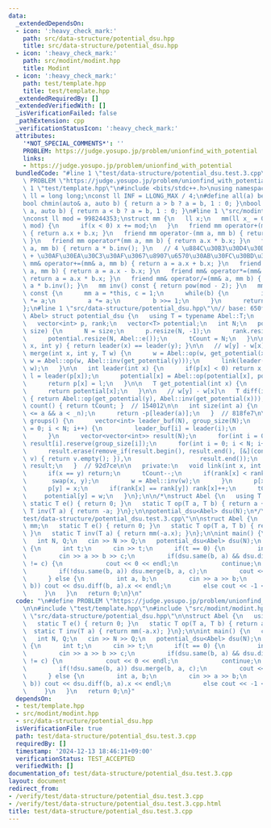 ```yaml
---
data:
  _extendedDependsOn:
  - icon: ':heavy_check_mark:'
    path: src/data-structure/potential_dsu.hpp
    title: src/data-structure/potential_dsu.hpp
  - icon: ':heavy_check_mark:'
    path: src/modint/modint.hpp
    title: Modint
  - icon: ':heavy_check_mark:'
    path: test/template.hpp
    title: test/template.hpp
  _extendedRequiredBy: []
  _extendedVerifiedWith: []
  _isVerificationFailed: false
  _pathExtension: cpp
  _verificationStatusIcon: ':heavy_check_mark:'
  attributes:
    '*NOT_SPECIAL_COMMENTS*': ''
    PROBLEM: https://judge.yosupo.jp/problem/unionfind_with_potential
    links:
    - https://judge.yosupo.jp/problem/unionfind_with_potential
  bundledCode: "#line 1 \"test/data-structure/potential_dsu.test.3.cpp\"\n\n#define\
    \ PROBLEM \"https://judge.yosupo.jp/problem/unionfind_with_potential\"\n\n#line\
    \ 1 \"test/template.hpp\"\n#include <bits/stdc++.h>\nusing namespace std;\nusing\
    \ ll = long long;\nconst ll INF = LLONG_MAX / 4;\n#define all(a) begin(a), end(a)\n\
    bool chmin(auto& a, auto b) { return a > b ? a = b, 1 : 0; }\nbool chmax(auto&\
    \ a, auto b) { return a < b ? a = b, 1 : 0; }\n#line 1 \"src/modint/modint.hpp\"\
    \nconst ll mod = 998244353;\nstruct mm {\n   ll x;\n   mm(ll x_ = 0) : x(x_ %\
    \ mod) {\n      if(x < 0) x += mod;\n   }\n   friend mm operator+(mm a, mm b)\
    \ { return a.x + b.x; }\n   friend mm operator-(mm a, mm b) { return a.x - b.x;\
    \ }\n   friend mm operator*(mm a, mm b) { return a.x * b.x; }\n   friend mm operator/(mm\
    \ a, mm b) { return a * b.inv(); }\n   // 4 \u884C\u30B3\u30D4\u30DA  Alt + Shift\
    \ + \u30AF\u30EA\u30C3\u30AF\u3067\u8907\u6570\u30AB\u30FC\u30BD\u30EB\n   friend\
    \ mm& operator+=(mm& a, mm b) { return a = a.x + b.x; }\n   friend mm& operator-=(mm&\
    \ a, mm b) { return a = a.x - b.x; }\n   friend mm& operator*=(mm& a, mm b) {\
    \ return a = a.x * b.x; }\n   friend mm& operator/=(mm& a, mm b) { return a =\
    \ a * b.inv(); }\n   mm inv() const { return pow(mod - 2); }\n   mm pow(ll b)\
    \ const {\n      mm a = *this, c = 1;\n      while(b) {\n         if(b & 1) c\
    \ *= a;\n         a *= a;\n         b >>= 1;\n      }\n      return c;\n   }\n\
    };\n#line 1 \"src/data-structure/potential_dsu.hpp\"\n// base: 650ffa\ntemplate<typename\
    \ Abel> struct potential_dsu {\n   using T = typename Abel::T;\n   int tCount;\n\
    \   vector<int> p, rank;\n   vector<T> potential;\n   int N;\n   potential_dsu(int\
    \ size) {\n      N = size;\n      p.resize(N, -1);\n      rank.resize(N, 0);\n\
    \      potential.resize(N, Abel::e());\n      tCount = N;\n   }\n\n   bool same(int\
    \ x, int y) { return leader(x) == leader(y); }\n\n   // w[y] - w[x] = w\n   void\
    \ merge(int x, int y, T w) {\n      w = Abel::op(w, get_potential(x));\n     \
    \ w = Abel::op(w, Abel::inv(get_potential(y)));\n      link(leader(x), leader(y),\
    \ w);\n   }\n\n   int leader(int x) {\n      if(p[x] < 0) return x;\n      int\
    \ l = leader(p[x]);\n      potential[x] = Abel::op(potential[x], potential[p[x]]);\n\
    \      return p[x] = l;\n   }\n\n   T get_potential(int x) {\n      leader(x);\n\
    \      return potential[x];\n   }\n\n   // w[y] - w[x]\n   T diff(int x, int y)\
    \ { return Abel::op(get_potential(y), Abel::inv(get_potential(x))); }\n\n   int\
    \ count() { return tCount; }  // 154012\n\n   int size(int a) {\n      // assert(0\
    \ <= a && a < _n);\n      return -p[leader(a)];\n   }  // 818fe7\n\n   vector<vector<int>>\
    \ groups() {\n      vector<int> leader_buf(N), group_size(N);\n      for(int i\
    \ = 0; i < N; i++) {\n         leader_buf[i] = leader(i);\n         group_size[leader_buf[i]]++;\n\
    \      }\n      vector<vector<int>> result(N);\n      for(int i = 0; i < N; i++)\
    \ result[i].reserve(group_size[i]);\n      for(int i = 0; i < N; i++) result[leader_buf[i]].push_back(i);\n\
    \      result.erase(remove_if(result.begin(), result.end(), [&](const vector<int>&\
    \ v) { return v.empty(); }),\n                   result.end());\n      return\
    \ result;\n   }  // 92d7ce\n\n   private:\n   void link(int x, int y, T w) {\n\
    \      if(x == y) return;\n      tCount--;\n      if(rank[x] < rank[y]) {\n  \
    \       swap(x, y);\n         w = Abel::inv(w);\n      }\n      p[x] += p[y];\n\
    \      p[y] = x;\n      if(rank[x] == rank[y]) rank[x]++;\n      tCount--;\n \
    \     potential[y] = w;\n   }\n};\n\n/*\nstruct Abel {\n   using T = int;\n  \
    \ static T e() { return 0; }\n   static T op(T a, T b) { return a + b; }\n   static\
    \ T inv(T a) { return -a; }\n};\n\npotential_dsu<Abel> dsu(N);\n*/\n#line 7 \"\
    test/data-structure/potential_dsu.test.3.cpp\"\n\nstruct Abel {\n   using T =\
    \ mm;\n   static T e() { return 0; }\n   static T op(T a, T b) { return a + b;\
    \ }\n   static T inv(T a) { return mm(-a.x); }\n};\n\nint main() {\n   cin.tie(0)->sync_with_stdio(0);\n\
    \   int N, Q;\n   cin >> N >> Q;\n   potential_dsu<Abel> dsu(N);\n   while(Q--)\
    \ {\n      int t;\n      cin >> t;\n      if(t == 0) {\n         int a, b, c;\n\
    \         cin >> a >> b >> c;\n         if(dsu.same(b, a) && dsu.diff(b, a).x\
    \ != c) {\n            cout << 0 << endl;\n            continue;\n         }\n\
    \         if(!dsu.same(b, a)) dsu.merge(b, a, c);\n         cout << 1 << endl;\n\
    \      } else {\n         int a, b;\n         cin >> a >> b;\n         if(dsu.same(a,\
    \ b)) cout << dsu.diff(b, a).x << endl;\n         else cout << -1 << endl;\n \
    \     }\n   }\n   return 0;\n}\n"
  code: "\n#define PROBLEM \"https://judge.yosupo.jp/problem/unionfind_with_potential\"\
    \n\n#include \"test/template.hpp\"\n#include \"src/modint/modint.hpp\"\n#include\
    \ \"src/data-structure/potential_dsu.hpp\"\n\nstruct Abel {\n   using T = mm;\n\
    \   static T e() { return 0; }\n   static T op(T a, T b) { return a + b; }\n \
    \  static T inv(T a) { return mm(-a.x); }\n};\n\nint main() {\n   cin.tie(0)->sync_with_stdio(0);\n\
    \   int N, Q;\n   cin >> N >> Q;\n   potential_dsu<Abel> dsu(N);\n   while(Q--)\
    \ {\n      int t;\n      cin >> t;\n      if(t == 0) {\n         int a, b, c;\n\
    \         cin >> a >> b >> c;\n         if(dsu.same(b, a) && dsu.diff(b, a).x\
    \ != c) {\n            cout << 0 << endl;\n            continue;\n         }\n\
    \         if(!dsu.same(b, a)) dsu.merge(b, a, c);\n         cout << 1 << endl;\n\
    \      } else {\n         int a, b;\n         cin >> a >> b;\n         if(dsu.same(a,\
    \ b)) cout << dsu.diff(b, a).x << endl;\n         else cout << -1 << endl;\n \
    \     }\n   }\n   return 0;\n}"
  dependsOn:
  - test/template.hpp
  - src/modint/modint.hpp
  - src/data-structure/potential_dsu.hpp
  isVerificationFile: true
  path: test/data-structure/potential_dsu.test.3.cpp
  requiredBy: []
  timestamp: '2024-12-13 18:46:11+09:00'
  verificationStatus: TEST_ACCEPTED
  verifiedWith: []
documentation_of: test/data-structure/potential_dsu.test.3.cpp
layout: document
redirect_from:
- /verify/test/data-structure/potential_dsu.test.3.cpp
- /verify/test/data-structure/potential_dsu.test.3.cpp.html
title: test/data-structure/potential_dsu.test.3.cpp
---
```

